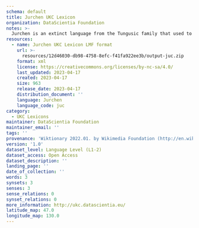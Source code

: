 ```yaml
---
schema: default
title: Jurchen UKC Lexicon
organization: DataScientia Foundation
notes: >-
  Jurchen is an extinct language from the Tungusic family that used to be spoken in Eurasia. The UKC Lexicon of Jurchen is represented as a lexico-semantic network. It consists of words, word senses, synsets, as well as sense-level and synset-level relationships
resources:
  - name: Jurchen UKC Lexicon LMF format
    url: >-
      resources/12d46030-db98-4758-8efc-f41fa922ee3b/output-juc.zip
    format: xml
    license: https://creativecommons.org/licenses/by-nc-sa/4.0/
    last_updated: 2023-04-17
    created: 2023-04-17
    size: 963
    release_date: 2023-04-17
    distribution_document: ''
    language: Jurchen
    language_code: juc
category:
  - UKC Lexicons
maintainer: DataScientia Foundation
maintainer_email: ''
tags: ''
provenance: 'Wiktionary 2022.01. by Wikimedia Foundation (http://en.wiktionary.org); Princeton WordNet 2.1 by Princeton University (https://wordnet.princeton.edu)'
version: '1.0'
dataset_level: Language Level (L1-2)
dataset_access: Open Access
dataset_description: ''
landing_page: ''
date_of_collection: ''
words: 3
synsets: 3
senses: 3
sense_relations: 0
synset_relations: 0
more_information: http://ukc.datascientia.eu/
latitude_map: 47.0
longitude_map: 130.0
---
```

